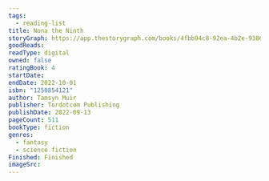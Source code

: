 ```yaml
---
tags:
  - reading-list
title: Nona the Ninth
storyGraph: https://app.thestorygraph.com/books/4fbb94c8-92ea-4b2e-9386-d48c45941830
goodReads:
readType: digital
owned: false
ratingBook: 4
startDate:
endDate: 2022-10-01
isbn: "1250854121"
author: Tamsyn Muir
publisher: Tordotcom Publishing
publishDate: 2022-09-13
pageCount: 511
bookType: fiction
genres:
  - fantasy
  - science fiction
Finished: Finished
imageSrc:
---
```

